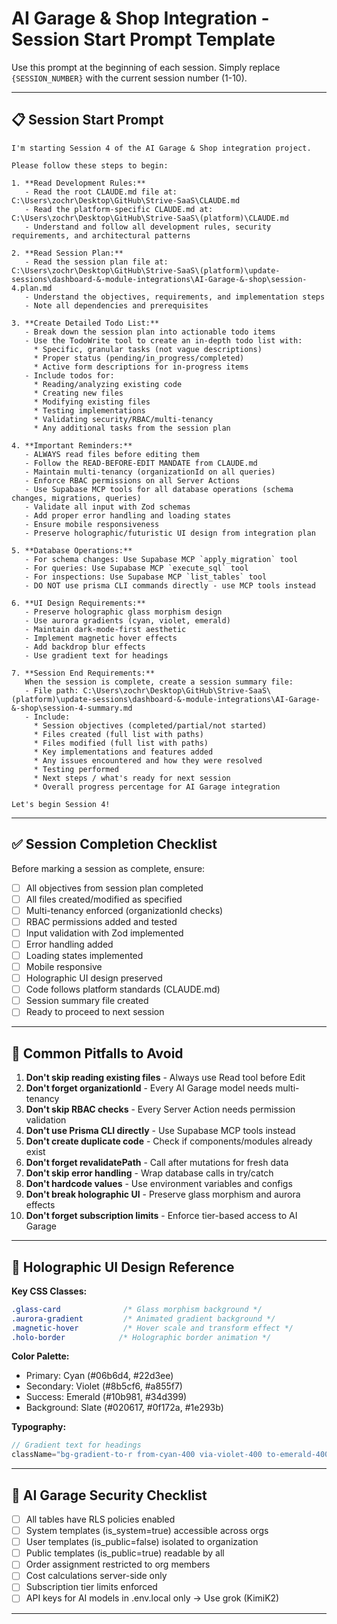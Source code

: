 # AI Garage & Shop Integration - Session Start Prompt Template

Use this prompt at the beginning of each session. Simply replace `{SESSION_NUMBER}` with the current session number (1-10).

---

## 📋 Session Start Prompt

```
I'm starting Session 4 of the AI Garage & Shop integration project.

Please follow these steps to begin:

1. **Read Development Rules:**
   - Read the root CLAUDE.md file at: C:\Users\zochr\Desktop\GitHub\Strive-SaaS\CLAUDE.md
   - Read the platform-specific CLAUDE.md at: C:\Users\zochr\Desktop\GitHub\Strive-SaaS\(platform)\CLAUDE.md
   - Understand and follow all development rules, security requirements, and architectural patterns

2. **Read Session Plan:**
   - Read the session plan file at: C:\Users\zochr\Desktop\GitHub\Strive-SaaS\(platform)\update-sessions\dashboard-&-module-integrations\AI-Garage-&-shop\session-4.plan.md
   - Understand the objectives, requirements, and implementation steps
   - Note all dependencies and prerequisites

3. **Create Detailed Todo List:**
   - Break down the session plan into actionable todo items
   - Use the TodoWrite tool to create an in-depth todo list with:
     * Specific, granular tasks (not vague descriptions)
     * Proper status (pending/in_progress/completed)
     * Active form descriptions for in-progress items
   - Include todos for:
     * Reading/analyzing existing code
     * Creating new files
     * Modifying existing files
     * Testing implementations
     * Validating security/RBAC/multi-tenancy
     * Any additional tasks from the session plan

4. **Important Reminders:**
   - ALWAYS read files before editing them
   - Follow the READ-BEFORE-EDIT MANDATE from CLAUDE.md
   - Maintain multi-tenancy (organizationId on all queries)
   - Enforce RBAC permissions on all Server Actions
   - Use Supabase MCP tools for all database operations (schema changes, migrations, queries)
   - Validate all input with Zod schemas
   - Add proper error handling and loading states
   - Ensure mobile responsiveness
   - Preserve holographic/futuristic UI design from integration plan

5. **Database Operations:**
   - For schema changes: Use Supabase MCP `apply_migration` tool
   - For queries: Use Supabase MCP `execute_sql` tool
   - For inspections: Use Supabase MCP `list_tables` tool
   - DO NOT use prisma CLI commands directly - use MCP tools instead

6. **UI Design Requirements:**
   - Preserve holographic glass morphism design
   - Use aurora gradients (cyan, violet, emerald)
   - Maintain dark-mode-first aesthetic
   - Implement magnetic hover effects
   - Add backdrop blur effects
   - Use gradient text for headings

7. **Session End Requirements:**
   When the session is complete, create a session summary file:
   - File path: C:\Users\zochr\Desktop\GitHub\Strive-SaaS\(platform)\update-sessions\dashboard-&-module-integrations\AI-Garage-&-shop\session-4-summary.md
   - Include:
     * Session objectives (completed/partial/not started)
     * Files created (full list with paths)
     * Files modified (full list with paths)
     * Key implementations and features added
     * Any issues encountered and how they were resolved
     * Testing performed
     * Next steps / what's ready for next session
     * Overall progress percentage for AI Garage integration

Let's begin Session 4!
```

---

## ✅ Session Completion Checklist

Before marking a session as complete, ensure:

- [ ] All objectives from session plan completed
- [ ] All files created/modified as specified
- [ ] Multi-tenancy enforced (organizationId checks)
- [ ] RBAC permissions added and tested
- [ ] Input validation with Zod implemented
- [ ] Error handling added
- [ ] Loading states implemented
- [ ] Mobile responsive
- [ ] Holographic UI design preserved
- [ ] Code follows platform standards (CLAUDE.md)
- [ ] Session summary file created
- [ ] Ready to proceed to next session

---

## 🚨 Common Pitfalls to Avoid

1. **Don't skip reading existing files** - Always use Read tool before Edit
2. **Don't forget organizationId** - Every AI Garage model needs multi-tenancy
3. **Don't skip RBAC checks** - Every Server Action needs permission validation
4. **Don't use Prisma CLI directly** - Use Supabase MCP tools instead
5. **Don't create duplicate code** - Check if components/modules already exist
6. **Don't forget revalidatePath** - Call after mutations for fresh data
7. **Don't skip error handling** - Wrap database calls in try/catch
8. **Don't hardcode values** - Use environment variables and configs
9. **Don't break holographic UI** - Preserve glass morphism and aurora effects
10. **Don't forget subscription limits** - Enforce tier-based access to AI Garage

---

## 🎨 Holographic UI Design Reference

**Key CSS Classes:**
```css
.glass-card              /* Glass morphism background */
.aurora-gradient         /* Animated gradient background */
.magnetic-hover          /* Hover scale and transform effect */
.holo-border            /* Holographic border animation */
```

**Color Palette:**
- Primary: Cyan (#06b6d4, #22d3ee)
- Secondary: Violet (#8b5cf6, #a855f7)
- Success: Emerald (#10b981, #34d399)
- Background: Slate (#020617, #0f172a, #1e293b)

**Typography:**
```typescript
// Gradient text for headings
className="bg-gradient-to-r from-cyan-400 via-violet-400 to-emerald-400 bg-clip-text text-transparent"
```

---

## 🔐 AI Garage Security Checklist

- [ ] All tables have RLS policies enabled
- [ ] System templates (is_system=true) accessible across orgs
- [ ] User templates (is_public=false) isolated to organization
- [ ] Public templates (is_public=true) readable by all
- [ ] Order assignment restricted to org members
- [ ] Cost calculations server-side only
- [ ] Subscription tier limits enforced
- [ ] API keys for AI models in .env.local only -> Use grok (KimiK2)

---
